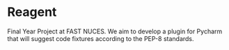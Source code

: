# Reagent
Final Year Project at FAST NUCES.
We aim to develop a plugin for Pycharm that will suggest code fixtures according to the PEP-8 standards.
